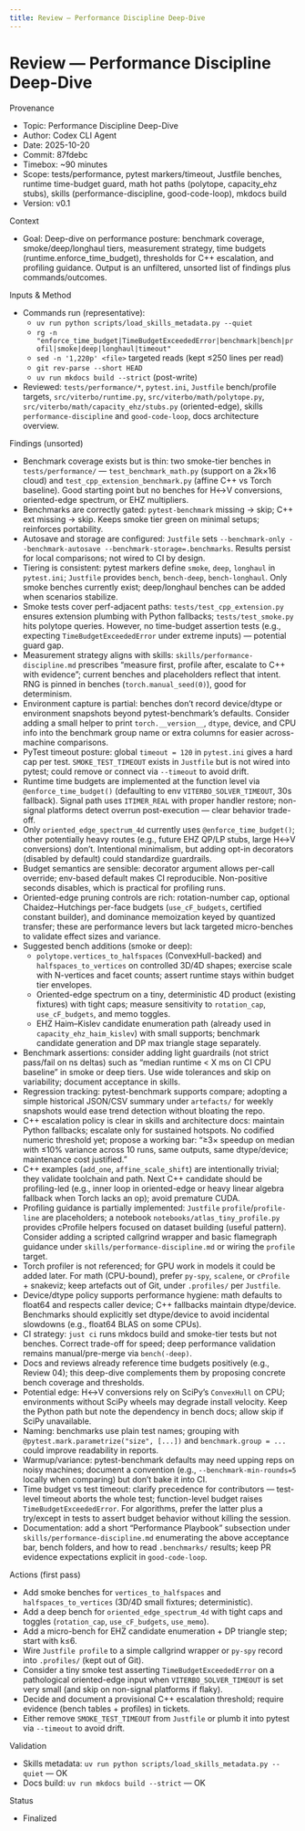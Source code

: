 ```yaml
---
title: Review — Performance Discipline Deep-Dive
---
```


# Review — Performance Discipline Deep-Dive

Provenance
- Topic: Performance Discipline Deep-Dive
- Author: Codex CLI Agent
- Date: 2025-10-20
- Commit: 87fdebc
- Timebox: ~90 minutes
- Scope: tests/performance, pytest markers/timeout, Justfile benches, runtime time-budget guard, math hot paths (polytope, capacity_ehz stubs), skills (performance-discipline, good-code-loop), mkdocs build
- Version: v0.1

Context
- Goal: Deep-dive on performance posture: benchmark coverage, smoke/deep/longhaul tiers, measurement strategy, time budgets (runtime.enforce_time_budget), thresholds for C++ escalation, and profiling guidance. Output is an unfiltered, unsorted list of findings plus commands/outcomes.

Inputs & Method
- Commands run (representative):
  - `uv run python scripts/load_skills_metadata.py --quiet`
  - `rg -n "enforce_time_budget|TimeBudgetExceededError|benchmark|bench|profil|smoke|deep|longhaul|timeout"`
  - `sed -n '1,220p' <file>` targeted reads (kept ≤250 lines per read)
  - `git rev-parse --short HEAD`
  - `uv run mkdocs build --strict` (post-write)
- Reviewed: `tests/performance/*`, `pytest.ini`, `Justfile` bench/profile targets, `src/viterbo/runtime.py`, `src/viterbo/math/polytope.py`, `src/viterbo/math/capacity_ehz/stubs.py` (oriented-edge), skills `performance-discipline` and `good-code-loop`, docs architecture overview.

Findings (unsorted)
- Benchmark coverage exists but is thin: two smoke-tier benches in `tests/performance/` — `test_benchmark_math.py` (support on a 2k×16 cloud) and `test_cpp_extension_benchmark.py` (affine C++ vs Torch baseline). Good starting point but no benches for H↔V conversions, oriented-edge spectrum, or EHZ multipliers.
- Benchmarks are correctly gated: `pytest-benchmark` missing → skip; C++ ext missing → skip. Keeps smoke tier green on minimal setups; reinforces portability.
- Autosave and storage are configured: `Justfile` sets `--benchmark-only --benchmark-autosave --benchmark-storage=.benchmarks`. Results persist for local comparisons; not wired to CI by design.
- Tiering is consistent: pytest markers define `smoke`, `deep`, `longhaul` in `pytest.ini`; `Justfile` provides `bench`, `bench-deep`, `bench-longhaul`. Only smoke benches currently exist; deep/longhaul benches can be added when scenarios stabilize.
- Smoke tests cover perf-adjacent paths: `tests/test_cpp_extension.py` ensures extension plumbing with Python fallbacks; `tests/test_smoke.py` hits polytope queries. However, no time-budget assertion tests (e.g., expecting `TimeBudgetExceededError` under extreme inputs) — potential guard gap.
- Measurement strategy aligns with skills: `skills/performance-discipline.md` prescribes “measure first, profile after, escalate to C++ with evidence”; current benches and placeholders reflect that intent. RNG is pinned in benches (`torch.manual_seed(0)`), good for determinism.
- Environment capture is partial: benches don’t record device/dtype or environment snapshots beyond pytest-benchmark’s defaults. Consider adding a small helper to print `torch.__version__`, `dtype`, device, and CPU info into the benchmark group name or extra columns for easier across-machine comparisons.
- PyTest timeout posture: global `timeout = 120` in `pytest.ini` gives a hard cap per test. `SMOKE_TEST_TIMEOUT` exists in `Justfile` but is not wired into pytest; could remove or connect via `--timeout` to avoid drift.
- Runtime time budgets are implemented at the function level via `@enforce_time_budget()` (defaulting to env `VITERBO_SOLVER_TIMEOUT`, 30s fallback). Signal path uses `ITIMER_REAL` with proper handler restore; non-signal platforms detect overrun post-execution — clear behavior trade-off.
- Only `oriented_edge_spectrum_4d` currently uses `@enforce_time_budget()`; other potentially heavy routes (e.g., future EHZ QP/LP stubs, large H↔V conversions) don’t. Intentional minimalism, but adding opt-in decorators (disabled by default) could standardize guardrails.
- Budget semantics are sensible: decorator argument allows per-call override; env-based default makes CI reproducible. Non-positive seconds disables, which is practical for profiling runs.
- Oriented-edge pruning controls are rich: rotation-number cap, optional Chaidez–Hutchings per-face budgets (`use_cF_budgets`, certified constant builder), and dominance memoization keyed by quantized transfer; these are performance levers but lack targeted micro-benches to validate effect sizes and variance.
- Suggested bench additions (smoke or deep):
  - `polytope.vertices_to_halfspaces` (ConvexHull-backed) and `halfspaces_to_vertices` on controlled 3D/4D shapes; exercise scale with N-vertices and facet counts; assert runtime stays within budget tier envelopes.
  - Oriented-edge spectrum on a tiny, deterministic 4D product (existing fixtures) with tight caps; measure sensitivity to `rotation_cap`, `use_cF_budgets`, and memo toggles.
  - EHZ Haim–Kislev candidate enumeration path (already used in `capacity_ehz_haim_kislev`) with small supports; benchmark candidate generation and DP max triangle stage separately.
- Benchmark assertions: consider adding light guardrails (not strict pass/fail on ns deltas) such as “median runtime < X ms on CI CPU baseline” in smoke or deep tiers. Use wide tolerances and skip on variability; document acceptance in skills.
- Regression tracking: pytest-benchmark supports compare; adopting a simple historical JSON/CSV summary under `artefacts/` for weekly snapshots would ease trend detection without bloating the repo.
- C++ escalation policy is clear in skills and architecture docs: maintain Python fallbacks; escalate only for sustained hotspots. No codified numeric threshold yet; propose a working bar: “≥3× speedup on median with ≤10% variance across 10 runs, same outputs, same dtype/device; maintenance cost justified.”
- C++ examples (`add_one`, `affine_scale_shift`) are intentionally trivial; they validate toolchain and path. Next C++ candidate should be profiling-led (e.g., inner loop in oriented-edge or heavy linear algebra fallback when Torch lacks an op); avoid premature CUDA.
- Profiling guidance is partially implemented: `Justfile` `profile`/`profile-line` are placeholders; a notebook `notebooks/atlas_tiny_profile.py` provides cProfile helpers focused on dataset building (useful pattern). Consider adding a scripted callgrind wrapper and basic flamegraph guidance under `skills/performance-discipline.md` or wiring the `profile` target.
- Torch profiler is not referenced; for GPU work in models it could be added later. For math (CPU-bound), prefer `py-spy`, `scalene`, or `cProfile` + snakeviz; keep artefacts out of Git, under `.profiles/` per `Justfile`.
- Device/dtype policy supports performance hygiene: math defaults to float64 and respects caller device; C++ fallbacks maintain dtype/device. Benchmarks should explicitly set dtype/device to avoid incidental slowdowns (e.g., float64 BLAS on some CPUs).
- CI strategy: `just ci` runs mkdocs build and smoke-tier tests but not benches. Correct trade-off for speed; deep performance validation remains manual/pre-merge via `bench(-deep)`.
- Docs and reviews already reference time budgets positively (e.g., Review 04); this deep-dive complements them by proposing concrete bench coverage and thresholds.
- Potential edge: H↔V conversions rely on SciPy’s `ConvexHull` on CPU; environments without SciPy wheels may degrade install velocity. Keep the Python path but note the dependency in bench docs; allow skip if SciPy unavailable.
- Naming: benchmarks use plain test names; grouping with `@pytest.mark.parametrize("size", [...])` and `benchmark.group = ...` could improve readability in reports.
- Warmup/variance: pytest-benchmark defaults may need upping reps on noisy machines; document a convention (e.g., `--benchmark-min-rounds=5` locally when comparing) but don’t bake it into CI.
- Time budget vs test timeout: clarify precedence for contributors — test-level timeout aborts the whole test; function-level budget raises `TimeBudgetExceededError`. For algorithms, prefer the latter plus a try/except in tests to assert budget behavior without killing the session.
- Documentation: add a short “Performance Playbook” subsection under `skills/performance-discipline.md` enumerating the above acceptance bar, bench folders, and how to read `.benchmarks/` results; keep PR evidence expectations explicit in `good-code-loop`.

Actions (first pass)
- Add smoke benches for `vertices_to_halfspaces` and `halfspaces_to_vertices` (3D/4D small fixtures; deterministic).
- Add a deep bench for `oriented_edge_spectrum_4d` with tight caps and toggles (`rotation_cap`, `use_cF_budgets`, `use_memo`).
- Add a micro-bench for EHZ candidate enumeration + DP triangle step; start with k≤6.
- Wire `Justfile profile` to a simple callgrind wrapper or `py-spy` record into `.profiles/` (kept out of Git).
- Consider a tiny smoke test asserting `TimeBudgetExceededError` on a pathological oriented-edge input when `VITERBO_SOLVER_TIMEOUT` is set very small (and skip on non-signal platforms if flaky).
- Decide and document a provisional C++ escalation threshold; require evidence (bench tables + profiles) in tickets.
- Either remove `SMOKE_TEST_TIMEOUT` from `Justfile` or plumb it into pytest via `--timeout` to avoid drift.

Validation
- Skills metadata: `uv run python scripts/load_skills_metadata.py --quiet` — OK
- Docs build: `uv run mkdocs build --strict` — OK

Status
- Finalized

